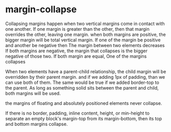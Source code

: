 # margin-collapse
Collapsing margins happen when two vertical margins come in contact with one another.
If one margin is greater than the other, then that margin overrides the other, leaving one margin.
when both margins are positive, the bigger margin will be total vertical margin.
If one of the margin be positive and another be negative then The margin between two elements decreases
If both margins are negative, the margin that collapses is the bigger negative of those two.
If both margin are equal, One of the margins collapses

When two elements have a parent-child relationship, the child margin will be overridden by their parent margin. and if we adding 1px of padding, than we can use both of them.
The same would be true if we added border-top to the parent. As long as something solid sits between the parent and child, both margins will be used.

the margins of floating and absolutely positioned elements never collapse.

If there is no border, padding, inline content, height, or min-height to separate an empty block's margin-top from its margin-bottom, then its top and bottom margins collapse.
